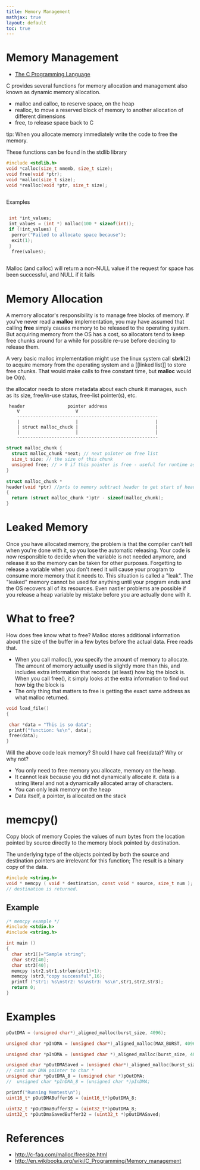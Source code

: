 ```yaml
---
title: Memory Management
mathjax: true
layout: default
toc: true
---
```



# Memory Management

* [The C Programming Language](Introduction.html)

C provides several functions for memory allocation and management also known as dynamic memory allocation.

  *  malloc and calloc, to reserve space, on the heap
  *  realloc, to move a reserved block of memory to another allocation of different dimensions
  *  free, to release space back to C

tip: When you allocate memory immediately write the code to free the memory.

These functions can be found in the stdlib library

```c
#include <stdlib.h>
void *calloc(size_t nmemb, size_t size);
void free(void *ptr);
void *malloc(size_t size);
void *realloc(void *ptr, size_t size);
 
```

Examples 

```c

 int *int_values; 
 int_values = (int *) malloc(100 * sizeof(int));
 if (!int_values) {
  perror("Failed to allocate space because");
  exit(1);
 }
  free(values);
 
```


Malloc (and calloc) will return a non-NULL value if the request for space has been successful, and NULL if it fails

# Memory Allocation 

A memory allocator's responsibility is to manage free blocks of memory. If you've never read a **malloc** implementation, you may have assumed that calling **free** simply causes memory to be released to the operating system. But acquiring memory from the OS has a cost, so allocators tend to keep free chunks around for a while for possible re-use before deciding to release them.


A very basic malloc implementation might use the linux system call **sbrk**(2) to acquire memory from the operating system and a [[linked list]] to store free chunks. That would make calls to free constant time, but **malloc** would be O(n).


the allocator needs to store metadata about each chunk it manages, such as its size, free/in-use status, free-list pointer(s), etc. 


```
 header                pointer address  
    V                     V
    -----------------------------------------------------
    |                     |                             | 
    | struct malloc_chuck |                             | 
    |                     |                             | 
    -----------------------------------------------------

```


```c
struct malloc_chunk {
  struct malloc_chunk *next; // next pointer on free list
  size_t size; // the size of this chunk
  unsigned free; // > 0 if this pointer is free - useful for runtime assertions
}
 
struct malloc_chunk *
header(void *ptr) //prts to memory subtract header to get start of header
{
  return (struct malloc_chunk *)ptr - sizeof(malloc_chunk); 
}
```

#  Leaked Memory
Once you have allocated memory, the problem is that the compiler can't tell when you're done with it, so you lose the automatic releasing. Your code is now responsible to decide when the variable is not needed anymore, and release it so the memory can be taken for other purposes. Forgetting to release a variable when you don't need it will cause your program to consume more memory that it needs to. This situation is called a "leak". The "leaked" memory cannot be used for anything until your program ends and the OS recovers all of its resources. Even nastier problems are possible if you release a heap variable by mistake before you are actually done with it.

# What to free? 
How does free know what to free? Malloc stores additional information about the size of the buffer in a few bytes before the actual data. Free reads that.
  *  When you call malloc(), you specify the amount of memory to allocate. The amount of memory actually used is slightly more than this, and includes extra information that records (at least) how big the block is. When you call free(), it simply looks at the extra information to find out how big the block is
  *  The only thing that matters to free is getting the exact same address as what malloc returned.

```c
void load_file() 
{   

 char *data = "This is so data";   
 printf("function: %s\n", data); 
 free(data);
} 
```

Will the above code leak memory? Should I have call free(data)? Why or why not?
  *  You only need to free memory you allocate, memory on the heap.
  *  It cannot leak because you did not dynamically allocate it. data is a string literal and not a dynamically allocated array of characters.
  *  You can only leak memory on the heap
  *  Data itself, a pointer, is allocated on the stack


# memcpy()

Copy block of memory
Copies the values of num bytes from the location pointed by source directly to the memory block pointed by destination.

The underlying type of the objects pointed by both the source and destination pointers are irrelevant for this function; The result is a binary copy of the data.
```c
#include <string.h>
void * memcpy ( void * destination, const void * source, size_t num );
// destination is returned.
```

## Example

```c
/* memcpy example */
#include <stdio.h>
#include <string.h>

int main ()
{
  char str1[]="Sample string";
  char str2[40];
  char str3[40];
  memcpy (str2,str1,strlen(str1)+1);
  memcpy (str3,"copy successful",16);
  printf ("str1: %s\nstr2: %s\nstr3: %s\n",str1,str2,str3);
  return 0;
}
```


# Examples

```c
pOutDMA = (unsigned char*)_aligned_malloc(burst_size, 4096);

unsigned char *pInDMA = (unsigned char*)_aligned_malloc(MAX_BURST, 4096);

unsigned char *pInDMA = (unsigned char *)_aligned_malloc(burst_size, 4096);

unsigned char *pOutDMASaved = (unsigned char*)_aligned_malloc(burst_size, 4096);
// cast our DMA pointer to char *
unsigned char *pOutDMA_8 = (unsigned char *)pOutDMA;
//	unsigned char *pInDMA_8 = (unsigned char *)pInDMA;

printf("Running Memtest\n");
uint16_t* pOutDMABuffer16 = (uint16_t*)pOutDMA_8;

uint32_t *pOutDmaBuffer32 = (uint32_t*)pOutDMA_8;
uint32_t *pOutDmaSavedBuffer32 = (uint32_t *)pOutDMASaved;
```

# References  

  *  http://c-faq.com/malloc/freesize.html
  *  http://en.wikibooks.org/wiki/C_Programming/Memory_management
